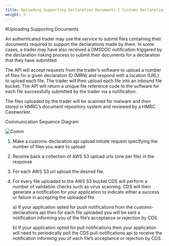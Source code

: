 ```yaml
---
title: Uploading Supporting Declaration Documents | Customs Declarations End-to-End Service Guide
weight: 5
---
```


#Uploading Supporting Documents

An authenticated trader may use the service to submit files containing their documents required to support the declarations made by them. In some cases, a trader may have also received a DMSDOC notification triggered by the declaration risking process to submit their documents for a declaration that they have submitted.

The API will accept requests from the trader’s software to upload a number of files for a given declaration ID (MRN) and respond with a location (URL) to upload each file. The trader will then upload each file into an inbound file bucket. The API will return a unique file reference code to the software for each file successfully submitted by the trader via a notification.

The files uploaded by the trader will be scanned for malware and then stored in
HMRC’s document repository system and reviewed by a HMRC Caseworker.

Communication Sequence Diagram

![Comm](/documentation/resources/File_Upload_Sequence_Diagram.png)

1. Make a customs-declaration api upload initiate request specifying the number of files you want to upload
2. Receive back a collection of AWS S3 upload urls (one per file) in the response 
3. For each AWS S3 url upload the desired file. 
4. For every file uploaded to the AWS S3 bucket CDS will perform a number of validation checks such as virus scanning. CDS will then generate a notification for your application to indicate either a success or failure in accepting the uploaded file.
 
    a) If your application opted for push notifications from the customs-declarations api then for each file uploaded you will be sent a notification informing you of the file’s acceptance or rejection by CDS.
    
    b) If your application opted for pull notifications then your application will need to periodically poll the CDS pull-notifications api to receive the notification informing you of each file’s acceptance or rejection by CDS.